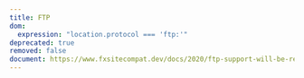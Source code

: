 ```yaml
---
title: FTP
dom:
  expression: "location.protocol === 'ftp:'"
deprecated: true
removed: false
document: https://www.fxsitecompat.dev/docs/2020/ftp-support-will-be-removed/
---
```

